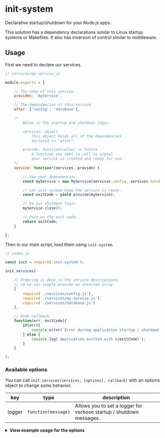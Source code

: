 # init-system

Declarative startup/shutdown for your Node.js apps.

This solution has a dependency declarations similar to Linux startup systems or Makefiles.
It also has inversion of control similar to middleware.

## Usage

First we need to declare our services.

```js
// services/my-service.js

module.exports = {

	// The name of this service.
	provides: 'myService',

	// The dependencies of this service.
	after: ['config', 'database'],

	/*
		Below is the startup and shutdown logic.

		services: object
			This object holds all of the dependencies
			declared in "after".

		provide: function(value) => Future
			A function you need to call to signal
			your service is created and ready for use.
	*/
	service: function*(services, provide) {

		// Use your dependencies.
		const myService = new MyService(services.config, services.database);

		// Let init-system know the service is ready.
		const exitCode = yield provide(myService);

		// Do our shutdown logic.
		myService.close();

		// Pass on the exit code.
		return exitCode;
	}

};
```

Then in our main script, load them using `init-system`.

```js
// index.js

const init = require('init-system');

init.services(

	// Ordering is done in the service descriptions,
	// so we can simply provide an unsorted array.
	[
		require('./services/config.js'),
		require('./services/my-service.js'),
		require('./services/database.js')
	],

	// Node callback.
	function(err, exitCode){
		if(err){
			console.error(`Error during application startup / shutdown: ${err}`);
		} else {
			console.log(`Application exitted with ${exitCode}`);
		}
	}

);
```

</details>

### Available options

You can call `init.services(services, [options], callback)` with an options object to change some behavior.

key | type | description
-|-|-
logger | `function(message)` | Allows you to set a logger for verbose startup / shutdown messages.

<details><summary><strong>View example usage for the options</strong></summary>

```js
const options = {

	// Sets a logger for verbose startup / shutdown messages.
	logger: function(message) {
		console.log('init-system', message);
	}

};

init.services(
	[/* services */],
	options,
	function(err, exitCode) { /* callback */ }
);
```

</details>
